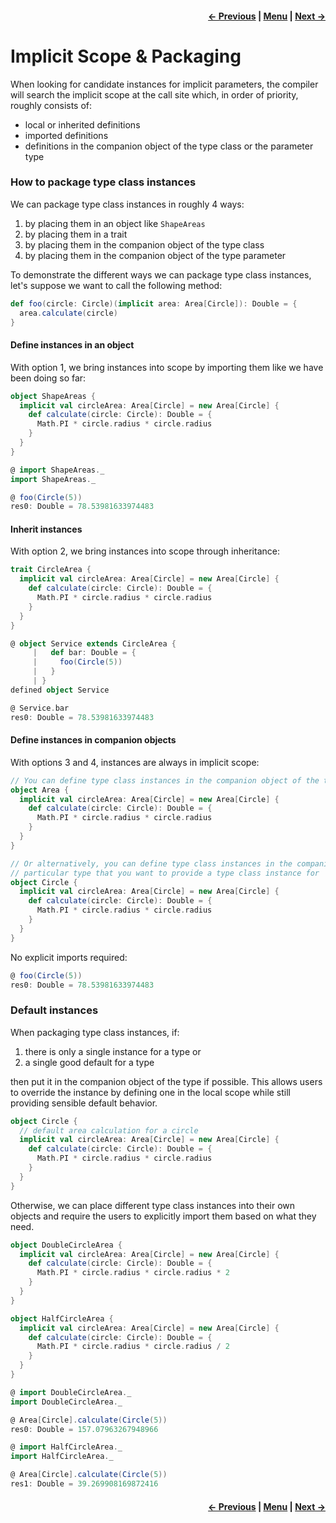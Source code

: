 <h4 align="right">
    <a href="lesson2_4_context_bounds.md">← Previous</a> |
    <a href="../README.md">Menu</a> |
    <a href="lesson2_6_recursive_implicit_resolution.md">Next →</a>
</h4>

<h1>Implicit Scope & Packaging</h1>

When looking for candidate instances for implicit parameters, the compiler will search the implicit scope at the call 
site which, in order of priority, roughly consists of:

 - local or inherited definitions
 - imported definitions
 - definitions in the companion object of the type class or the parameter type

<h3>How to package type class instances</h3>

We can package type class instances in roughly 4 ways:

  1. by placing them in an object like `ShapeAreas`
  2. by placing them in a trait
  3. by placing them in the companion object of the type class
  4. by placing them in the companion object of the type parameter

To demonstrate the different ways we can package type class instances, let's suppose we want to call the following 
method:

```scala
def foo(circle: Circle)(implicit area: Area[Circle]): Double = {
  area.calculate(circle)
}
```

<h4>Define instances in an object</h4>

With option 1, we bring instances into scope by importing them like we have been doing so far:

```scala
object ShapeAreas {
  implicit val circleArea: Area[Circle] = new Area[Circle] {
    def calculate(circle: Circle): Double = {
      Math.PI * circle.radius * circle.radius
    }
  }
}
```

```scala
@ import ShapeAreas._
import ShapeAreas._

@ foo(Circle(5))
res0: Double = 78.53981633974483
```

<h4>Inherit instances</h4>

With option 2, we bring instances into scope through inheritance:

```scala
trait CircleArea {
  implicit val circleArea: Area[Circle] = new Area[Circle] {
    def calculate(circle: Circle): Double = {
      Math.PI * circle.radius * circle.radius
    }
  }
}
```

```scala
@ object Service extends CircleArea {
     |   def bar: Double = {
     |     foo(Circle(5))
     |   }
     | }
defined object Service

@ Service.bar
res0: Double = 78.53981633974483
```

<h4>Define instances in companion objects</h4>

With options 3 and 4, instances are always in implicit scope:

```scala
// You can define type class instances in the companion object of the type class itself
object Area {
  implicit val circleArea: Area[Circle] = new Area[Circle] {
    def calculate(circle: Circle): Double = {
      Math.PI * circle.radius * circle.radius
    }
  }
}

// Or alternatively, you can define type class instances in the companion object of the
// particular type that you want to provide a type class instance for
object Circle {
  implicit val circleArea: Area[Circle] = new Area[Circle] {
    def calculate(circle: Circle): Double = {
      Math.PI * circle.radius * circle.radius
    }
  }
}
```

No explicit imports required:
```scala
@ foo(Circle(5))
res0: Double = 78.53981633974483
```

<h3>Default instances</h3>

When packaging type class instances, if: 
  
  1. there is only a single instance for a type or 
  2. a single good default for a type
  
then put it in the companion object of the type if possible. This allows users to override the instance by defining one 
in the local scope while still providing sensible default behavior.

```scala
object Circle {
  // default area calculation for a circle
  implicit val circleArea: Area[Circle] = new Area[Circle] {
    def calculate(circle: Circle): Double = {
      Math.PI * circle.radius * circle.radius
    }
  }
}
```

Otherwise, we can place different type class instances into their own objects and require the users to explicitly import 
them based on what they need.

```scala
object DoubleCircleArea {
  implicit val circleArea: Area[Circle] = new Area[Circle] {
    def calculate(circle: Circle): Double = {
      Math.PI * circle.radius * circle.radius * 2
    }
  }
}

object HalfCircleArea {
  implicit val circleArea: Area[Circle] = new Area[Circle] {
    def calculate(circle: Circle): Double = {
      Math.PI * circle.radius * circle.radius / 2
    }
  }
}
```

```scala
@ import DoubleCircleArea._
import DoubleCircleArea._

@ Area[Circle].calculate(Circle(5))
res0: Double = 157.07963267948966
```

```scala
@ import HalfCircleArea._
import HalfCircleArea._

@ Area[Circle].calculate(Circle(5))
res1: Double = 39.269908169872416
```

<h4 align="right">
    <a href="lesson2_4_context_bounds.md">← Previous</a> |
    <a href="../README.md">Menu</a> |
    <a href="lesson2_6_recursive_implicit_resolution.md">Next →</a>
</h4>